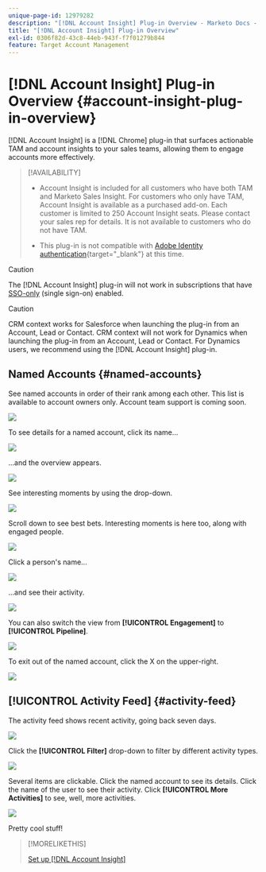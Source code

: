 ```yaml
---
unique-page-id: 12979282
description: "[!DNL Account Insight] Plug-in Overview - Marketo Docs - Product Documentation"
title: "[!DNL Account Insight] Plug-in Overview"
exl-id: 0306f82d-43c8-44eb-943f-f7f01279b844
feature: Target Account Management
---
```

# [!DNL Account Insight] Plug-in Overview {#account-insight-plug-in-overview}

[!DNL Account Insight] is a [!DNL Chrome] plug-in that surfaces actionable TAM and account insights to your sales teams, allowing them to engage accounts more effectively.

>[!AVAILABILITY]
>
>* Account Insight is included for all customers who have both TAM and Marketo Sales Insight. For customers who only have TAM, Account Insight is available as a purchased add-on. Each customer is limited to 250 Account Insight seats. Please contact your sales rep for details. It is not available to customers who do not have TAM.
>
>* This plug-in is not compatible with [Adobe Identity authentication](/help/marketo/product-docs/administration/marketo-with-adobe-identity/adobe-identity-management-overview.md){target="_blank"} at this time.

>[!CAUTION]
>
>The [!DNL Account Insight] plug-in will not work in subscriptions that have [SSO-only](/help/marketo/product-docs/administration/additional-integrations/restrict-user-login-to-sso-only.md) (single sign-on) enabled.

>[!CAUTION]
>
>CRM context works for Salesforce when launching the plug-in from an Account, Lead or Contact. CRM context will not work for Dynamics when launching the plug-in from an Account, Lead or Contact. For Dynamics users, we recommend using the [!DNL Account Insight] plug-in.

## Named Accounts {#named-accounts}

See named accounts in order of their rank among each other. This list is available to account owners only. Account team support is coming soon.

![](assets/na1.png)

To see details for a named account, click its name...

![](assets/na3.png)

...and the overview appears.

![](assets/na4.png)

See interesting moments by using the drop-down.

![](assets/na5.png)

Scroll down to see best bets. Interesting moments is here too, along with engaged people.

![](assets/na6.png)

Click a person's name...

![](assets/na7.png)

...and see their activity.

![](assets/na8.png)

You can also switch the view from **[!UICONTROL Engagement]** to **[!UICONTROL Pipeline]**.

![](assets/na9.png)

To exit out of the named account, click the X on the upper-right.

![](assets/na10.png)

## [!UICONTROL Activity Feed] {#activity-feed}

The activity feed shows recent activity, going back seven days.

![](assets/af1.png)

Click the **[!UICONTROL Filter]** drop-down to filter by different activity types.

![](assets/af2.png)

Several items are clickable. Click the named account to see its details. Click the name of the user to see their activity. Click **[!UICONTROL More Activities]** to see, well, more activities.

![](assets/af3.png)

Pretty cool stuff!

>[!MORELIKETHIS]
>
>[Set up [!DNL Account Insight]](/help/marketo/product-docs/target-account-management/setup-tam/set-up-account-insight.md)
